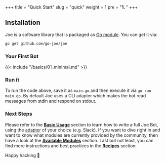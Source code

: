 +++
title = "Quick Start"
slug = "quick"
weight = 1
pre = "<b>1. </b>"
+++

## Installation

Joe is a software library that is packaged as [Go module][go-modules]. You can get it via:

```sh
go get github.com/go-joe/joe
```

### Your First Bot

{{< include "/basics/01_minimal.md" >}}

### Run it

To run the code above, save it as `main.go` and then execute it via `go run main.go`. By default Joe uses
a CLI adapter which makes the bot read messages from stdin and respond on stdout.

### Next Steps

Please refer to the [**Basic Usage**](/basics) section to learn how to write a
full Joe Bot, using the [adapter](/modules/#chat-adapters) of your choice (e.g. Slack). If you want to dive
right in and want to know what modules are currently provided by the community,
then have a look at the [**Available Modules**](/modules) section. Last but not
least, you can find more instructions and best practices in the [**Recipes**](/recipes) section. 

Happy hacking :robot:

[go-modules]: https://github.com/golang/go/wiki/Modules
